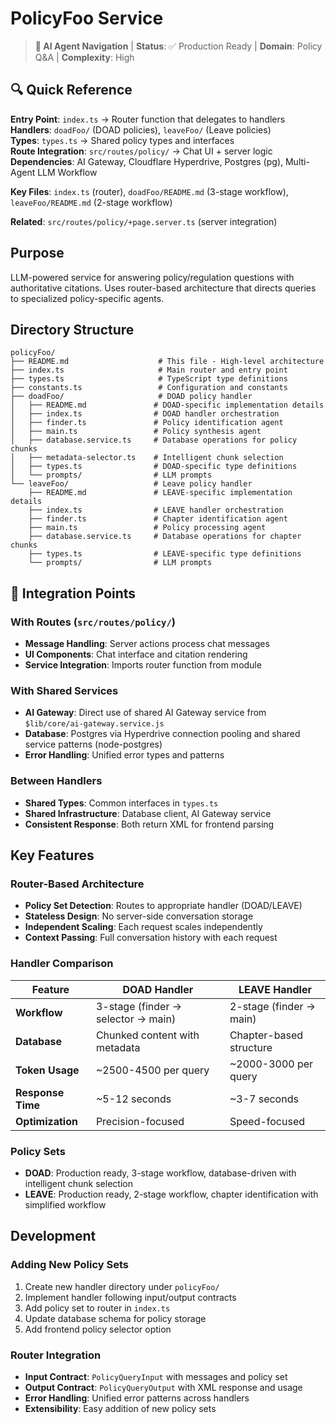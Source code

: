 # PolicyFoo Service

> **🤖 AI Agent Navigation** | **Status**: ✅ Production Ready | **Domain**: Policy Q&A | **Complexity**: High

## 🔍 Quick Reference

**Entry Point**: `index.ts` → Router function that delegates to handlers  
**Handlers**: `doadFoo/` (DOAD policies), `leaveFoo/` (Leave policies)  
**Types**: `types.ts` → Shared policy types and interfaces  
**Route Integration**: `src/routes/policy/` → Chat UI + server logic  
**Dependencies**: AI Gateway, Cloudflare Hyperdrive, Postgres (pg), Multi-Agent LLM Workflow

**Key Files**: `index.ts` (router), `doadFoo/README.md` (3-stage workflow), `leaveFoo/README.md` (2-stage workflow)

**Related**: `src/routes/policy/+page.server.ts` (server integration)

## Purpose

LLM-powered service for answering policy/regulation questions with authoritative citations. Uses router-based architecture that directs queries to specialized policy-specific agents.

## Directory Structure

```
policyFoo/
├── README.md                    # This file - High-level architecture
├── index.ts                     # Main router and entry point
├── types.ts                     # TypeScript type definitions
├── constants.ts                 # Configuration and constants
├── doadFoo/                     # DOAD policy handler
│   ├── README.md               # DOAD-specific implementation details
│   ├── index.ts                # DOAD handler orchestration
│   ├── finder.ts               # Policy identification agent
│   ├── main.ts                 # Policy synthesis agent
│   ├── database.service.ts     # Database operations for policy chunks
│   ├── metadata-selector.ts    # Intelligent chunk selection
│   ├── types.ts                # DOAD-specific type definitions
│   └── prompts/                # LLM prompts
└── leaveFoo/                   # Leave policy handler
    ├── README.md               # LEAVE-specific implementation details
    ├── index.ts                # LEAVE handler orchestration
    ├── finder.ts               # Chapter identification agent
    ├── main.ts                 # Policy processing agent
    ├── database.service.ts     # Database operations for chapter chunks
    ├── types.ts                # LEAVE-specific type definitions
    └── prompts/                # LLM prompts
```

## 🔄 Integration Points

### With Routes (`src/routes/policy/`)

- **Message Handling**: Server actions process chat messages
- **UI Components**: Chat interface and citation rendering
- **Service Integration**: Imports router function from module

### With Shared Services

- **AI Gateway**: Direct use of shared AI Gateway service from `$lib/core/ai-gateway.service.js`
- **Database**: Postgres via Hyperdrive connection pooling and shared service patterns (node-postgres)
- **Error Handling**: Unified error types and patterns

### Between Handlers

- **Shared Types**: Common interfaces in `types.ts`
- **Shared Infrastructure**: Database client, AI Gateway service
- **Consistent Response**: Both return XML for frontend parsing

## Key Features

### Router-Based Architecture

- **Policy Set Detection**: Routes to appropriate handler (DOAD/LEAVE)
- **Stateless Design**: No server-side conversation storage
- **Independent Scaling**: Each request scales independently
- **Context Passing**: Full conversation history with each request

### Handler Comparison

| Feature           | DOAD Handler                       | LEAVE Handler           |
| ----------------- | ---------------------------------- | ----------------------- |
| **Workflow**      | 3-stage (finder → selector → main) | 2-stage (finder → main) |
| **Database**      | Chunked content with metadata      | Chapter-based structure |
| **Token Usage**   | ~2500-4500 per query               | ~2000-3000 per query    |
| **Response Time** | ~5-12 seconds                      | ~3-7 seconds            |
| **Optimization**  | Precision-focused                  | Speed-focused           |

### Policy Sets

- **DOAD**: Production ready, 3-stage workflow, database-driven with intelligent chunk selection
- **LEAVE**: Production ready, 2-stage workflow, chapter identification with simplified workflow

## Development

### Adding New Policy Sets

1. Create new handler directory under `policyFoo/`
2. Implement handler following input/output contracts
3. Add policy set to router in `index.ts`
4. Update database schema for policy storage
5. Add frontend policy selector option

### Router Integration

- **Input Contract**: `PolicyQueryInput` with messages and policy set
- **Output Contract**: `PolicyQueryOutput` with XML response and usage
- **Error Handling**: Unified error patterns across handlers
- **Extensibility**: Easy addition of new policy sets
